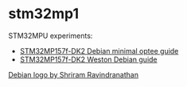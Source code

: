 # stm32mp1
STM32MPU experiments:
* [STM32MP157f-DK2 Debian minimal optee guide](./STM32MP157F-DK2-DEBIAN-MINIMAL-OPTEE.md)
* [STM32MP157f-DK2 Weston Debian guide](./STM32MP157F-DK2-WESTON-DEBIAN.md)

[Debian logo by Shriram Ravindranathan](https://github.com/shriramters/wallpapers)
